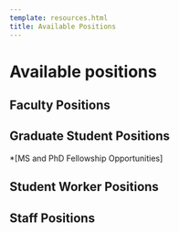 ```yaml
---
template: resources.html
title: Available Positions
---
```


# Available positions

## Faculty Positions

## Graduate Student Positions
*[MS and PhD Fellowship Opportunities]

## Student Worker Positions

## Staff Positions
